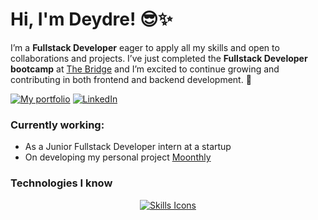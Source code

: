 # Hi, I'm Deydre! 😎✨

I’m a **Fullstack Developer** eager to apply all my skills and open to collaborations and projects. I’ve just completed the **Fullstack Developer bootcamp** at [The Bridge](https://thebridge.tech/bootcamps/desarrollo-web-full-stack/madrid) and I’m excited to continue growing and contributing in both frontend and backend development. 🚀

[![My portfolio](https://img.shields.io/badge/My%20personal%20web-orange?style=flat-square)](https://deydre.netlify.app/)
[![LinkedIn](https://img.shields.io/badge/LinkedIn-blue?style=flat-square&logo=linkedin)](https://www.linkedin.com/in/deydre/)

### Currently working:
- As a Junior Fullstack Developer intern at a startup
- On developing my personal project [Moonthly](https://github.com/Deydre/Moonthly)

### Technologies I know 

<p align="center">
  <a href="https://skillicons.dev">
    <img src="https://skillicons.dev/icons?i=javascript,typescript,html,css,react,sass,nodejs,express,mongodb,postgres,git,github,vscode,postman,npm,pug,vite,firebase,netlify,docker,figma,photoshop,illustrator,ae&perline=12" alt="Skills Icons" />
  </a>
</p>






